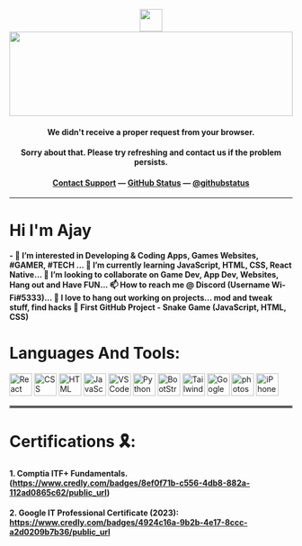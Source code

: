 <p align="center">
	<img width="40" src="https://github.githubassets.com/images/mona-loading-default.gif">
<img width="100%" height="150px" src="https://raw.githubusercontent.com/rahulbanerjee26/githubProfileReadmeGenerator/main/banners/banner7.png">
<h4 align="center"><strong>We didn't receive a proper request from your browser.</strong></h4>
<h4 align="center">Sorry about that. Please try refreshing and contact us if the problem persists.</h4>
<h4 align="center">
	<a href="https://www.youtube.com/watch?v=dQw4w9WgXcQ">Contact Support</a> —
	<a href="https://www.youtube.com/watch?v=dQw4w9WgXcQ">GitHub Status</a> —
	<a href="https://www.youtube.com/watch?v=dQw4w9WgXcQ">@githubstatus</a>
</h4>
<p></p>
<p></p>
</p>
<hr>

# Hi I'm Ajay
#### - 👀 I’m interested in Developing & Coding Apps, Games Websites, #GAMER, #TECH ... 🌱 I’m currently learning JavaScript, HTML, CSS, React Native... 💞️ I’m looking to collaborate on Game Dev, App Dev, Websites, Hang out and Have FUN... 📫 How to reach me @ Discord (Username Wi-Fi#5333)... 🤗 I love to hang out working on projects... mod and tweak stuff, find hacks 🐍 First GitHub Project - Snake Game (JavaScript, HTML, CSS)
# Languages And Tools:
 <div>
  <img src="https://github.com/SPABOI/devicon/blob/master/icons/react/react-original-wordmark.svg" title="React" alt="React" width="40" height="40"/>
  <img src="https://github.com/SPABOI/devicon/blob/master/icons/css3/css3-plain-wordmark.svg"  title="CSS3" alt="CSS" width="40" height="40"/>
  <img src="https://github.com/SPABOI/devicon/blob/master/icons/html5/html5-original.svg" title="HTML5" alt="HTML" width="40" height="40"/>
  <img src="https://github.com/SPABOI/devicon/blob/master/icons/javascript/javascript-original.svg" title="JavaScript" alt="JavaScript" width="40" height="40"/>
  <img src="https://github.com/SPABOI/devicon/blob/master/icons/vscode/vscode-original.svg" title="VS Code" alt="VS Code" width="40" height="40"/>
  <img src="https://github.com/SPABOI/devicon/blob/master/icons/python/python-original.svg" title="Python" alt="Python" width="40" height="40"/>
  <img src="https://github.com/SPABOI/devicon/blob/master/icons/bootstrap/bootstrap-original.svg" titel="BootStrap" alt="BootStrap" width="40" height="40"/>
  <img src="https://github.com/SPABOI/devicon/blob/master/icons/tailwindcss/tailwindcss-plain.svg" title="Tailwind CSS" alt="Tailwind CSS" width="40" height="40"/>
  <img src="https://github.com/SPABOI/devicon/blob/master/icons/google/google-original.svg" title="Google" alt="Google" width="40" height="40"/>
 <img src="https://github.com/SPABOI/devicon/blob/master/icons/photoshop/photoshop-plain.svg" title="photoshop" alt="photoshop" width="40" height="40"/> 
  <img src="https://github.com/SPABOI/devicon/blob/master/icons/windows8/windows8-original.svg" title="iPhone" alt="iPhone" width="40" height="40"/>
       </div>
<hr style="border:2px solid gray"> </hr>

# Certifications 🎗️:

#### 1. Comptia ITF+ Fundamentals. (https://www.credly.com/badges/8ef0f71b-c556-4db8-882a-112ad0865c62/public_url)
#### 2. Google IT Professional Certificate (2023): https://www.credly.com/badges/4924c16a-9b2b-4e17-8ccc-a2d0209b7b36/public_url
